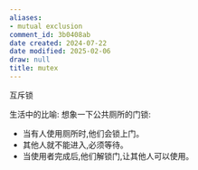 ```yaml
---
aliases:
- mutual exclusion
comment_id: 3b0408ab
date created: 2024-07-22
date modified: 2025-02-06
draw: null
title: mutex
---
```

互斥锁

生活中的比喻: 想象一下公共厕所的门锁:

- 当有人使用厕所时,他们会锁上门。
- 其他人就不能进入,必须等待。
- 当使用者完成后,他们解锁门,让其他人可以使用。
